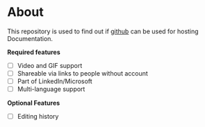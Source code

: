 # About

This repository is used to find out if [github](https://github.com) can be used for hosting Documentation.

**Required features**

- [ ] Video and GIF support
- [ ] Shareable via links to people without account
- [ ] Part of LinkedIn/Microsoft
- [ ] Multi-language support

**Optional Features**
- [ ] Editing history
